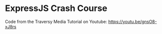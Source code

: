 # ExpressJS Crash Course
Code from the Traversy Media Tutorial on Youtube: https://youtu.be/gnsO8-xJ8rs
